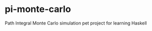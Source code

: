 pi-monte-carlo
==============

Path Integral Monte Carlo simulation pet project for learning Haskell
